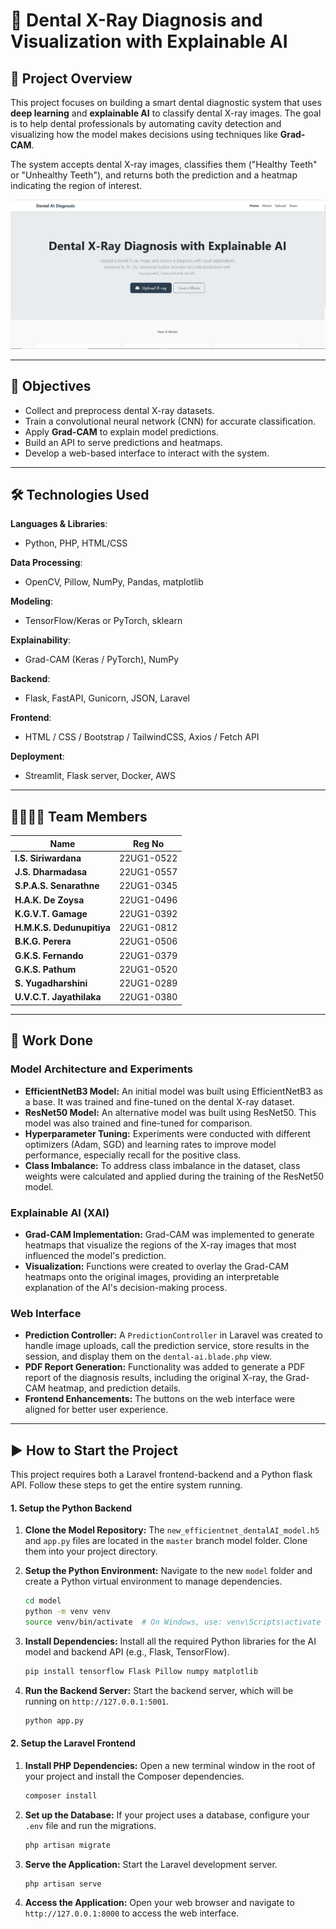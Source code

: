 # 🦷 Dental X-Ray Diagnosis and Visualization with Explainable AI

## 📌 Project Overview

This project focuses on building a smart dental diagnostic system that uses **deep learning** and **explainable AI** to classify dental X-ray images. The goal is to help dental professionals by automating cavity detection and visualizing how the model makes decisions using techniques like **Grad-CAM**.

The system accepts dental X-ray images, classifies them ("Healthy Teeth" or "Unhealthy Teeth"), and returns both the prediction and a heatmap indicating the region of interest.

<div align="center">
  <img src="Images/home.jpg" alt="Home" width="600"/>
</div>

---

## 🎯 Objectives

- Collect and preprocess dental X-ray datasets.
- Train a convolutional neural network (CNN) for accurate classification.
- Apply **Grad-CAM** to explain model predictions.
- Build an API to serve predictions and heatmaps.
- Develop a web-based interface to interact with the system.

---

## 🛠️ Technologies Used

**Languages & Libraries**:
- Python, PHP, HTML/CSS

**Data Processing**:
- OpenCV, Pillow, NumPy, Pandas, matplotlib

**Modeling**:
- TensorFlow/Keras or PyTorch, sklearn

**Explainability**:
- Grad-CAM (Keras / PyTorch), NumPy

**Backend**:
- Flask, FastAPI, Gunicorn, JSON, Laravel

**Frontend**:
- HTML / CSS / Bootstrap / TailwindCSS, Axios / Fetch API

**Deployment**:
- Streamlit, Flask server, Docker, AWS

---

## 👨‍👩‍👧‍👦 Team Members

| Name                     | Reg No     |
|--------------------------|------------|
| **I.S. Siriwardana** | 22UG1-0522 |
| **J.S. Dharmadasa** | 22UG1-0557 |
| **S.P.A.S. Senarathne** | 22UG1-0345 |
| **H.A.K. De Zoysa** | 22UG1-0496 |
| **K.G.V.T. Gamage** | 22UG1-0392 |
| **H.M.K.S. Dedunupitiya**| 22UG1-0812 |
| **B.K.G. Perera** | 22UG1-0506 |
| **G.K.S. Fernando** | 22UG1-0379 |
| **G.K.S. Pathum** | 22UG1-0520 |
| **S. Yugadharshini** | 22UG1-0289 |
| **U.V.C.T. Jayathilaka** | 22UG1-0380 |

---

## 📝 Work Done

### Model Architecture and Experiments
- **EfficientNetB3 Model:** An initial model was built using EfficientNetB3 as a base. It was trained and fine-tuned on the dental X-ray dataset.
- **ResNet50 Model:** An alternative model was built using ResNet50. This model was also trained and fine-tuned for comparison.
- **Hyperparameter Tuning:** Experiments were conducted with different optimizers (Adam, SGD) and learning rates to improve model performance, especially recall for the positive class.
- **Class Imbalance:** To address class imbalance in the dataset, class weights were calculated and applied during the training of the ResNet50 model.

### Explainable AI (XAI)
- **Grad-CAM Implementation:** Grad-CAM was implemented to generate heatmaps that visualize the regions of the X-ray images that most influenced the model's prediction.
- **Visualization:** Functions were created to overlay the Grad-CAM heatmaps onto the original images, providing an interpretable explanation of the AI's decision-making process.

### Web Interface
- **Prediction Controller:** A `PredictionController` in Laravel was created to handle image uploads, call the prediction service, store results in the session, and display them on the `dental-ai.blade.php` view.
- **PDF Report Generation:** Functionality was added to generate a PDF report of the diagnosis results, including the original X-ray, the Grad-CAM heatmap, and prediction details.
- **Frontend Enhancements:** The buttons on the web interface were aligned for better user experience.

---

## ▶️ How to Start the Project

This project requires both a Laravel frontend-backend and a Python flask API. Follow these steps to get the entire system running.

#### 1. Setup the Python Backend

1.  **Clone the Model Repository:** The `new_efficientnet_dentalAI_model.h5` and `app.py` files are located in the `master` branch model folder. Clone them into your project directory.

2.  **Setup the Python Environment:** Navigate to the new `model` folder and create a Python virtual environment to manage dependencies.

    ```bash
    cd model
    python -m venv venv
    source venv/bin/activate  # On Windows, use: venv\Scripts\activate
    ```

3.  **Install Dependencies:** Install all the required Python libraries for the AI model and backend API (e.g., Flask, TensorFlow).

    ```bash
    pip install tensorflow Flask Pillow numpy matplotlib
    ```

4.  **Run the Backend Server:** Start the backend server, which will be running on `http://127.0.0.1:5001`.

    ```bash
    python app.py
    ```

#### 2. Setup the Laravel Frontend

1.  **Install PHP Dependencies:** Open a new terminal window in the root of your project and install the Composer dependencies.

    ```bash
    composer install
    ```

2.  **Set up the Database:** If your project uses a database, configure your `.env` file and run the migrations.

    ```bash
    php artisan migrate
    ```

3.  **Serve the Application:** Start the Laravel development server.

    ```bash
    php artisan serve
    ```

4.  **Access the Application:** Open your web browser and navigate to `http://127.0.0.1:8000` to access the web interface.
